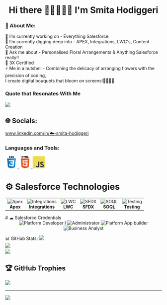 <h1 align="center"> Hi there 👋🚀👩🏽‍💻 I'm Smita Hodiggeri</h1>

<h3 align ="left"> 💫 About Me:</h3>
🔭 I’m currently working on - Everything Salesforce <br>🌱 I’m currently digging deep into - APEX, Integrations, LWC's, Content Creation<br>💬 Ask me about - Personalised Floral Arrangements & Anything Salesforce really!! <br> 🏅 3X Certified <br>⚡ Me in a nutshell - Combining the delicacy of arranging flowers with the precision of coding,<br>                         I create digital bouquets that bloom on screens!💐👩🏽‍💻

### Quote that Resonates With Me

![](https://quotes-github-readme.vercel.app/api?type=horizontal&theme=radical)

## 🌐 Socials:

www.linkedin.com/in/☁️-smita-hodiggeri


<h3 align="left">Languages and Tools:</h3>
<p align="left"> <a href="https://www.w3schools.com/css/" target="_blank" rel="noreferrer"> <img src="https://raw.githubusercontent.com/devicons/devicon/master/icons/css3/css3-original-wordmark.svg" alt="css3" width="40" height="40"/> </a> <a href="https://www.w3.org/html/" target="_blank" rel="noreferrer"> <img src="https://raw.githubusercontent.com/devicons/devicon/master/icons/html5/html5-original-wordmark.svg" alt="html5" width="40" height="40"/> </a> <a href="https://developer.mozilla.org/en-US/docs/Web/JavaScript" target="_blank" rel="noreferrer"> <img src="https://raw.githubusercontent.com/devicons/devicon/master/icons/javascript/javascript-original.svg" alt="javascript" width="40" height="40"/> </a> </p>

# ⚙ Salesforce Technologies

<table width="100%" style="border:0px;">
  <tr style="border:0px;" >
    <td align="center" style="border:0px;">
        <img src="https://res.cloudinary.com/hy4kyit2a/f_auto,fl_lossy,q_70/learn/modules/apex_database/fab27840d343cc13934e9cf1f4a41dbc_badge.png" alt="Apex" style="width: 100px;"/>
        <br>
        <b>Apex</b>
    </td>
    <td align="center" style="border:0px;"><img src="https://res.cloudinary.com/hy4kyit2a/f_auto,fl_lossy,q_70/learn/modules/apex_integration_services/06d0e8f1f5b59f14d070f0f6e86dc5bd_badge.png" alt="Integrations" style="width: 100px;"/><br><b>Integrations</b></td>
    <td align="center" style="border:0px;"><img src="https://res.cloudinary.com/hy4kyit2a/f_auto,fl_lossy,q_70/learn/modules/lightning-web-components-basics/5cec7279d13ac36ab5ddbffae3035337_badge.png" alt="LWC" style="width: 100px;"/><br><b>LWC</b></td>
    <td align="center" style="border:0px;"><img src="https://res.cloudinary.com/hy4kyit2a/f_auto,fl_lossy,q_70/learn/projects/quickstart-vscode-salesforce/a884f9ae6802649bf19065787ec0bb29_badge.png" alt="SFDX" style="width: 100px;"/><br><b>SFDX</b></td>
    <td align="center" style="border:0px;"><img src="https://res.cloudinary.com/hy4kyit2a/f_auto,fl_lossy,q_70/learn/modules/soql-for-admins/04607670444dbbe5aac7e77bc03c4fd1_badge.png" alt="SOQL" style="width: 100px;"/><br><b>SOQL</b></td>
    <td align="center" style="border:0px;"><img src="https://developer.salesforce.com/resource/images/trailhead/badges/modules/trailhead_module_performance-troubleshooting-in-lwc.png" alt="Testing" style="width: 100px;"/><br><b>Testing</b></td>
  </tr>
</table>
# ☁ Salesforce Credentials

<div align="center">


   <img src="https://developer.salesforce.com/resources2/certification-site/images/Certifications-logo/Platform-Developer-I.png" height="100" alt="Platform Developer I"/>
   <img src="https://developer.salesforce.com/resources2/certification-site/images/Certifications-logo/Administrator.png" height="100" alt="Administrator"/>  
   <img src="https://developer.salesforce.com/resources2/certification-site/images/Certifications-logo/Platform-App-Builder.png" height="100" alt="Platform App builder"/>
   <img src="https://developer.salesforce.com/resources2/certification-site/images/Certifications-logo/Business%20Analyst.png" height="100" alt="Business Analyst"/>



</div>
  



</div>

📊 GitHub Stats:
![](https://github-readme-stats.vercel.app/api?username=smitavh1&theme=dark&hide_border=false&include_all_commits=false&count_private=false)<br/>
![](https://github-readme-streak-stats.herokuapp.com/?user=smitavh1&theme=dark&hide_border=false)<br/>
![](https://github-readme-stats.vercel.app/api/top-langs/?username=smitavh1&theme=dark&hide_border=false&include_all_commits=false&count_private=false&layout=compact)

## 🏆 GitHub Trophies

![](https://github-profile-trophy.vercel.app/?username=smitavh1&theme=nord&no-frame=false&no-bg=true&margin-w=4)

---

[![](https://visitcount.itsvg.in/api?id=smitavh1&icon=0&color=0)](https://visitcount.itsvg.in)

<!-- Proudly created with GPRM ( https://gprm.itsvg.in ) -->
